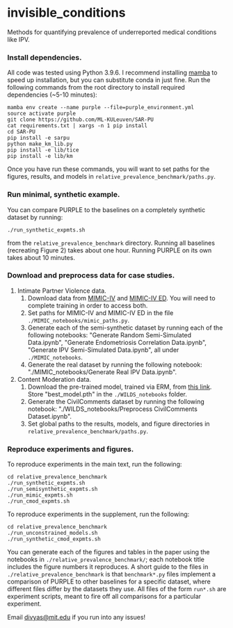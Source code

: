# invisible_conditions
Methods for quantifying prevalence of underreported medical conditions like IPV. 

### Install dependencies.

All code was tested using Python 3.9.6. I recommend installing [mamba](https://github.com/mamba-org/mamba) to speed up installation, but you can substitute conda in just fine. Run the following commands from the root directory to install required dependencies (~5-10 minutes):

```
mamba env create --name purple --file=purple_environment.yml
source activate purple
git clone https://github.com/ML-KULeuven/SAR-PU
cat requirements.txt | xargs -n 1 pip install
cd SAR-PU
pip install -e sarpu
python make_km_lib.py
pip install -e lib/tice
pip install -e lib/km
```

Once you have run these commands, you will want to set paths for the figures, results, and models in ```relative_prevalence_benchmark/paths.py```.

### Run minimal, synthetic example.

You can compare PURPLE to the baselines on a completely synthetic dataset by running:

```
./run_synthetic_expmts.sh
```

from the ```relative_prevalence_benchmark``` directory. Running all baselines (recreating Figure 2) takes about one hour. Running PURPLE on its own takes about 10 minutes.

### Download and preprocess data for case studies.
1. Intimate Partner Violence data. 
    1. Download data from [MIMIC-IV](https://physionet.org/content/mimiciv/0.4/) and [MIMIC-IV ED](https://physionet.org/content/mimic-iv-ed/1.0/). You will need to complete training in order to access both.
     2. Set paths for MIMIC-IV and MIMIC-IV ED in the file ```./MIMIC_notebooks/mimic_paths.py```.
     3. Generate  each of the semi-synthetic dataset by running each of the following notebooks: "Generate Random Semi-Simulated Data.ipynb", "Generate Endometriosis Correlation Data.ipynb", "Generate IPV Semi-Simulated Data.ipynb", all under ```./MIMIC_notebooks```.
     4. Generate the real dataset by running the following notebook: "./MIMIC_notebooks/Generate Real IPV Data.ipynb".
2. Content Moderation data.
     1. Download the pre-trained model, trained via ERM, from [this link](https://worksheets.codalab.org/rest/bundles/0xb820ddc4bdc44c0d9e298c0eb51335a3/contents/blob/best_model.pth). Store "best_model.pth" in the ```./WILDS_notebooks``` folder.
    2. Generate the CivilComments dataset by running the following notebook: "./WILDS_notebooks/Preprocess CivilComments Dataset.ipynb".
   3. Set global paths to the results, models, and figure directories in ```relative_prevalence_benchmark/paths.py```.

### Reproduce experiments and figures.

 To reproduce experiments in the main text, run the following: 
 ```
 cd relative_prevalence_benchmark
 ./run_synthetic_expmts.sh
 ./run_semisynthetic_expmts.sh
 ./run_mimic_expmts.sh
 ./run_cmod_expmts.sh
 ```
 To reproduce experiments in the supplement, run the following:
 ```
 cd relative_prevalence_benchmark
 ./run_unconstrained_models.sh
 ./run_synthetic_cmod_expmts.sh
 ```
 You can generate each of the figures and tables in the paper using the notebooks in ```./relative_prevalence_benchmark/```; each notebook title includes the figure numbers it reproduces. A short guide to the files in ```./relative_prevalence_benchmark``` is that  ```benchmark*.py``` files implement a comparison of PURPLE to other baselines for a specific dataset, where different files differ by the datasets they use. All files of the form ```run*.sh``` are experiment scripts, meant to fire off all comparisons for a particular  experiment. 
  
Email divyas@mit.edu if you run into any issues!
